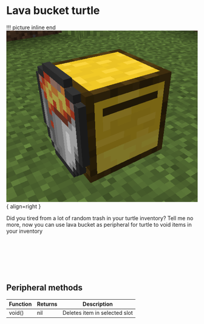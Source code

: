 # Lava bucket turtle

!!! picture inline end
    ![Header](./../../images/lava_bucket_turtle.png){ align=right }

Did you tired from a lot of random trash in your turtle inventory? Tell me no more, now you can use lava bucket as peripheral for turtle to void items in your inventory



<br/><br/><br/><br/><br/>

## Peripheral methods

| Function           | Returns | Description                                                                        |
|--------------------|---------|------------------------------------------------------------------------------------|
| void()      | nil  | Deletes item in selected slot |
